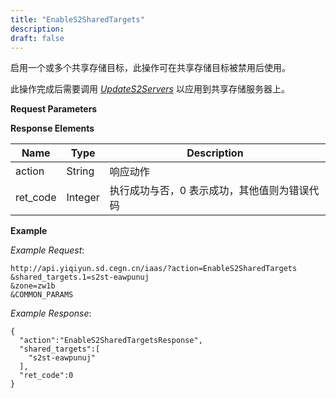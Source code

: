 ```yaml
---
title: "EnableS2SharedTargets"
description: 
draft: false
---
```




启用一个或多个共享存储目标，此操作可在共享存储目标被禁用后使用。

此操作完成后需要调用 [_UpdateS2Servers_](../update_s2_servers/) 以应用到共享存储服务器上。

**Request Parameters**

**Response Elements**

| Name | Type | Description |
| --- | --- | --- |
| action | String | 响应动作 |
| ret_code | Integer | 执行成功与否，0 表示成功，其他值则为错误代码 |

**Example**

_Example Request_:

```
http://api.yiqiyun.sd.cegn.cn/iaas/?action=EnableS2SharedTargets
&shared_targets.1=s2st-eawpunuj
&zone=zw1b
&COMMON_PARAMS
```

_Example Response_:

```
{
  "action":"EnableS2SharedTargetsResponse",
  "shared_targets":[
    "s2st-eawpunuj"
  ],
  "ret_code":0
}
```

